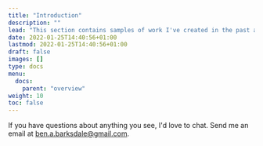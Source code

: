```yaml
---
title: "Introduction"
description: ""
lead: "This section contains samples of work I've created in the past and articles I've written. Developers make up the primary audience for my work products. The articles and guides are aimed at my fellow technical writers, especially those who are new to the field or new to docs-as-code."
date: 2022-01-25T14:40:56+01:00
lastmod: 2022-01-25T14:40:56+01:00
draft: false
images: []
type: docs
menu:
  docs:
    parent: "overview"
weight: 10
toc: false
---
```


If you have questions about anything you see, I'd love to chat. Send me an email at [ben.a.barksdale@gmail.com](mailto:ben.a.barksdale@gmail.com).
 
